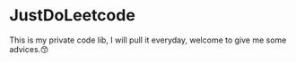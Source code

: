 # JustDoLeetcode
This is my private code lib, I will pull it everyday, welcome to give me some advices.😙
